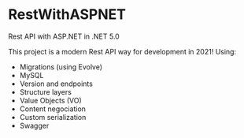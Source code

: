 # RestWithASPNET
Rest API with ASP.NET in .NET 5.0

This project is a modern Rest API way for development in 2021!
Using:
  - Migrations (using Evolve)
  - MySQL
  - Version and endpoints
  - Structure layers
  - Value Objects (VO)
  - Content negociation
  - Custom serialization
  - Swagger
